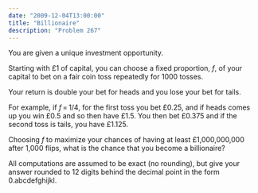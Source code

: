 ```yaml
---
date: "2009-12-04T13:00:00"
title: "Billionaire"
description: "Problem 267"
---
```


<p>You are given a unique investment opportunity.</p>
<p>Starting with £1 of capital, you can choose a fixed proportion, <var>f</var>, of your capital to bet on a fair coin toss repeatedly for 1000 tosses.</p>
<p>Your return is double your bet for heads and you lose your bet for tails.</p>
<p>For example, if <var>f</var> = 1/4,  for the first toss you bet £0.25, and if heads comes up you win £0.5 and so then have £1.5. You then bet £0.375 and if the second toss is tails, you have £1.125.</p>
<p>Choosing <var>f</var> to maximize your chances of having at least £1,000,000,000 after 1,000 flips, what is the chance that you become a billionaire?</p>
<p>All computations are assumed to be exact (no rounding), but give your answer rounded to 12 digits behind the decimal point in the form 0.abcdefghijkl.</p>

